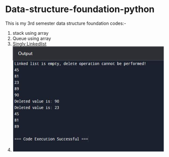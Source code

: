 # Data-structure-foundation-python
This is my 3rd semester data structure foundation codes:-

1. stack using array 
2. Queue using array
3. <a href="Singly Linkedlist.py">Singly Linkedlist</a>
4. <img src="https://github.com/junaid11P/Data-structure-foundation-/blob/main/Singly%20Linkedlist.JPG" width="500" height="333">
